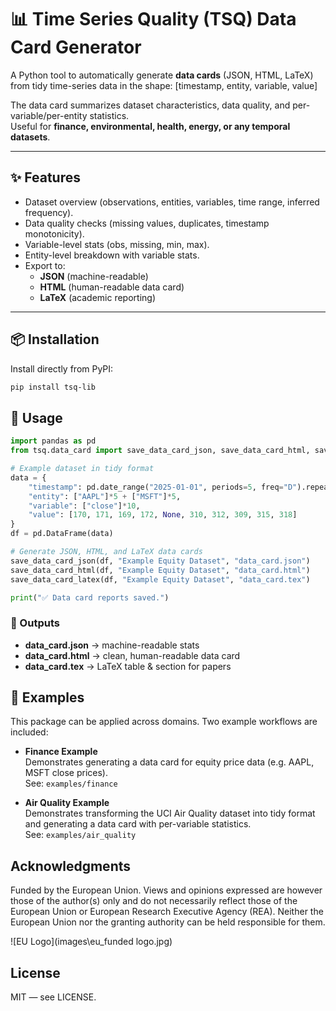 # 📊 Time Series Quality (TSQ) Data Card Generator

A Python tool to automatically generate **data cards** (JSON, HTML, LaTeX) from tidy time-series data in the shape: [timestamp, entity, variable, value]

The data card summarizes dataset characteristics, data quality, and per-variable/per-entity statistics.  
Useful for **finance, environmental, health, energy, or any temporal datasets**.

---

## ✨ Features

- Dataset overview (observations, entities, variables, time range, inferred frequency).
- Data quality checks (missing values, duplicates, timestamp monotonicity).
- Variable-level stats (obs, missing, min, max).
- Entity-level breakdown with variable stats.
- Export to:
  - **JSON** (machine-readable)
  - **HTML** (human-readable data card)
  - **LaTeX** (academic reporting)

---

## 📦 Installation

Install directly from PyPI:

```bash
pip install tsq-lib
```


## 🚀 Usage

```python
import pandas as pd
from tsq.data_card import save_data_card_json, save_data_card_html, save_data_card_latex

# Example dataset in tidy format
data = {
    "timestamp": pd.date_range("2025-01-01", periods=5, freq="D").repeat(2),
    "entity": ["AAPL"]*5 + ["MSFT"]*5,
    "variable": ["close"]*10,
    "value": [170, 171, 169, 172, None, 310, 312, 309, 315, 318]
}
df = pd.DataFrame(data)

# Generate JSON, HTML, and LaTeX data cards
save_data_card_json(df, "Example Equity Dataset", "data_card.json")
save_data_card_html(df, "Example Equity Dataset", "data_card.html")
save_data_card_latex(df, "Example Equity Dataset", "data_card.tex")

print("✅ Data card reports saved.")
```

### 📂 Outputs

- **data_card.json** → machine-readable stats  
- **data_card.html** → clean, human-readable data card  
- **data_card.tex** → LaTeX table & section for papers  


## 📖 Examples

This package can be applied across domains. Two example workflows are included:

- **Finance Example**  
  Demonstrates generating a data card for equity price data (e.g. AAPL, MSFT close prices).  
  See: `examples/finance`

- **Air Quality Example**  
  Demonstrates transforming the UCI Air Quality dataset into tidy format and generating a data card with per-variable statistics.  
  See: `examples/air_quality`

## Acknowledgments

Funded by the European Union. Views and opinions expressed are however those of the author(s) only and do not necessarily reflect those of the European Union or European Research Executive Agency (REA). Neither the European Union nor the granting authority can be held responsible for them.

![EU Logo](images\eu_funded logo.jpg)

## License

MIT — see LICENSE.

